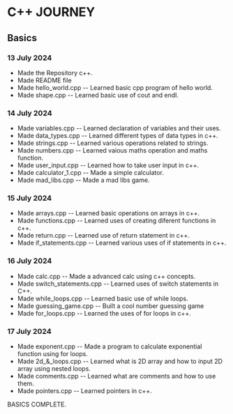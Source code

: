 # C++ JOURNEY

## Basics 

### 13 July 2024 

- Made the Repository c++.
- Made README file
- Made hello_world.cpp -- Learned basic cpp program of hello world.
- Made shape.cpp -- Learned basic use of cout and endl.

### 14 July 2024

- Made variables.cpp -- Learned declaration of variables and their uses.
- Made data_types.cpp -- Learned different types of data types in c++.
- Made strings.cpp -- Learned various operations related to strings.
- Made numbers.cpp -- Learned vaious maths operation and maths function.
- Made user_input.cpp -- Learned how to take user input in c++.
- Made calculator_1.cpp -- Made a simple calculator.
- Made mad_libs.cpp -- Made a mad libs game.

### 15 July 2024

- Made arrays.cpp -- Learned basic operations on arrays in c++.
- Made functions.cpp -- Learned uses of creating diferent functions in c++.
- Made return.cpp -- Learned use of return statement in c++.
- Made if_statements.cpp -- Learned various uses of if statements in c++.


### 16 July 2024

- Made calc.cpp -- Made a advanced calc using c++ concepts.
- Made switch_statements.cpp -- Learned uses of switch statements in C++.
- Made while_loops.cpp -- Learned basic use of while loops.
- Made guessing_game.cpp -- Built a cool number guessing game
- Made for_loops.cpp -- Learned the uses of for loops in c++.

### 17 July 2024

- Made exponent.cpp -- Made a program to calculate exponential function using for loops.
- Made 2d_&_loops.cpp -- Learned what is 2D array and how to input 2D array using nested loops.
- Made comments.cpp -- Learned what are comments and how to use them.
- Made pointers.cpp -- Learned pointers in c++.

BASICS COMPLETE.